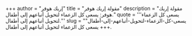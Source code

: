 +++
author = "إريك هوفر"
title = "مقولة إريك هوفر"
description = "مقولة إريك هوفر: يسعى كل الزعماء لتحويل أتباعهم إلى أطفال."
quote = '''يسعى كل الزعماء لتحويل أتباعهم إلى أطفال.''' 
slug = "يسعى-كل-الزعماء-لتحويل-أتباعهم-إلى-أطفال"
+++
يسعى كل الزعماء لتحويل أتباعهم إلى أطفال.
